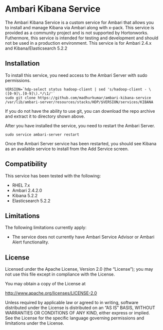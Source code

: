 # Ambari Kibana Service

The Ambari Kibana Service is a custom service for Ambari that allows you to install and manage Kibana via Ambari along with x-pack.  This service is provided as a community project and is not supported by Hortonworks.  Futhermore, this service is intended for testing and development and should not be used in a production environment.  This service is for Ambari 2.4.x and Kibana/Elasticsearch 5.2.2

## Installation

To install this service, you need access to the Ambari Server with sudo permissions.

```
VERSION=`hdp-select status hadoop-client | sed 's/hadoop-client - \([0-9]\.[0-9]\).*/\1/'`
sudo git clone https://github.com/madhurkumar/ambari-kibana-service /var/lib/ambari-server/resources/stacks/HDP/$VERSION/services/KIBANA
```

If you do not have the ability to use git, you can download the repo archive and extract it to directory shown above.

After you have installed the service, you need to restart the Ambari Server.

```
sudo service ambari-server restart
```

Once the Ambari Server service has been restarted, you should see Kibana as an available service to install from the Add Service screen.

## Compatibility

This service has been tested with the following:

- RHEL 7.x
- Ambari 2.4.2.0
- Kibana 5.2.2
- Elasticsearch 5.2.2

## Limitations

The following limitations currently apply:

- The service does not currently have Ambari Service Advisor or Ambari Alert functionality.

## License

Licensed under the Apache License, Version 2.0 (the “License”); you may not use this file except in compliance with the License.

You may obtain a copy of the License at

<http://www.apache.org/licenses/LICENSE-2.0>

Unless required by applicable law or agreed to in writing, software distributed under the License is distributed on an “AS IS” BASIS, WITHOUT WARRANTIES OR CONDITIONS OF ANY KIND, either express or implied. See the License for the specific language governing permissions and limitations under the License.
